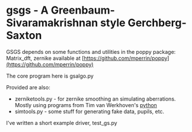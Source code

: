 # gsgs - A Greenbaum-Sivaramakrishnan style Gerchberg-Saxton
GSGS depends on some functions and utilities in the poppy package:
Matrix_dft, zernike available at [https://github.com/mperrin/poppy](https://github.com/mperrin/poppy)

The core program here is gsalgo.py

Provided are also:

* zerniketools.py - for zernike smoothing an simulating aberrations. Mostly using programs from Tim van Werkhoven's [python](http://python101.vanwerkhoven.org)
* simtools.py - some stuff for generating fake data, pupils, etc.


I've written a short example driver, test_gs.py